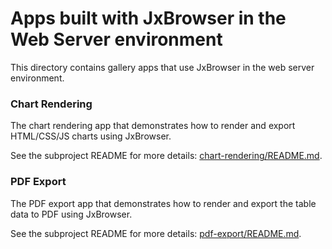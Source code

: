 # Apps built with JxBrowser in the Web Server environment

This directory contains gallery apps that use JxBrowser in the web server environment.

### Chart Rendering

The chart rendering app that demonstrates how to render and export HTML/CSS/JS
charts using JxBrowser.

See the subproject README for more details: [chart-rendering/README.md](chart-rendering/README.md).

### PDF Export

The PDF export app that demonstrates how to render and export the table data 
to PDF using JxBrowser.

See the subproject README for more details: [pdf-export/README.md](pdf-export/README.md).
